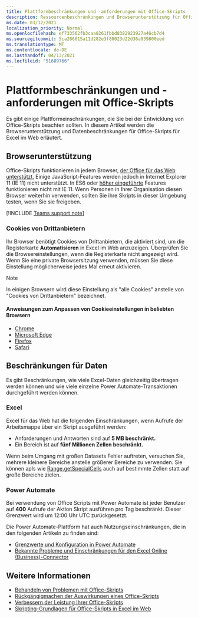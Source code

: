 ```yaml
---
title: Plattformbeschränkungen und -anforderungen mit Office-Skripts
description: Ressourcenbeschränkungen und Browserunterstützung für Office-Skripts bei Verwendung mit Excel im Web
ms.date: 03/12/2021
localization_priority: Normal
ms.openlocfilehash: ef733562fb3caa8261fbbd8382923927a46cb7d4
ms.sourcegitcommit: 5ca286615a11d282e3f80023d22d36a039800eed
ms.translationtype: MT
ms.contentlocale: de-DE
ms.lasthandoff: 04/13/2021
ms.locfileid: "51689766"
---
```

# <a name="platform-limits-and-requirements-with-office-scripts"></a>Plattformbeschränkungen und -anforderungen mit Office-Skripts

Es gibt einige Plattformeinschränkungen, die Sie bei der Entwicklung von Office-Skripts beachten sollten. In diesem Artikel werden die Browserunterstützung und Datenbeschränkungen für Office-Skripts für Excel im Web erläutert.

## <a name="browser-support"></a>Browserunterstützung

Office-Skripts funktionieren in jedem Browser, [der Office für das Web unterstützt.](https://support.microsoft.com/office/ad1303e0-a318-47aa-b409-d3a5eb44e452) Einige JavaScript-Features werden jedoch in Internet Explorer 11 (IE 11) nicht unterstützt. In ES6 oder [höher eingeführte](https://www.w3schools.com/Js/js_es6.asp) Features funktionieren nicht mit IE 11. Wenn Personen in Ihrer Organisation diesen Browser weiterhin verwenden, sollten Sie ihre Skripts in dieser Umgebung testen, wenn Sie sie freigeben.

[!INCLUDE [Teams support note](../includes/teams-support-note.md)]

### <a name="third-party-cookies"></a>Cookies von Drittanbietern

Ihr Browser benötigt Cookies von Drittanbietern, die aktiviert sind, um die Registerkarte **Automatisieren** in Excel im Web anzuzeigen. Überprüfen Sie die Browsereinstellungen, wenn die Registerkarte nicht angezeigt wird. Wenn Sie eine private Browsersitzung verwenden, müssen Sie diese Einstellung möglicherweise jedes Mal erneut aktivieren.

> [!NOTE]
> In einigen Browsern wird diese Einstellung als "alle Cookies" anstelle von "Cookies von Drittanbietern" bezeichnet.

#### <a name="instructions-for-adjusting-cookie-settings-in-popular-browsers"></a>Anweisungen zum Anpassen von Cookieeinstellungen in beliebten Browsern

- [Chrome](https://support.google.com/chrome/answer/95647)
- [Microsoft Edge](https://support.microsoft.com/microsoft-edge/temporarily-allow-cookies-and-site-data-in-microsoft-edge-597f04f2-c0ce-f08c-7c2b-541086362bd2)
- [Firefox](https://support.mozilla.org/kb/disable-third-party-cookies)
- [Safari](https://support.apple.com/guide/safari/manage-cookies-and-website-data-sfri11471/mac)

## <a name="data-limits"></a>Beschränkungen für Daten

Es gibt Beschränkungen, wie viele Excel-Daten gleichzeitig übertragen werden können und wie viele einzelne Power Automate-Transaktionen durchgeführt werden können.

### <a name="excel"></a>Excel

Excel für das Web hat die folgenden Einschränkungen, wenn Aufrufe der Arbeitsmappe über ein Skript ausgeführt werden:

- Anforderungen und Antworten sind auf **5 MB beschränkt.**
- Ein Bereich ist auf **fünf Millionen Zellen beschränkt.**

Wenn beim Umgang mit großen Datasets Fehler auftreten, versuchen Sie, mehrere kleinere Bereiche anstelle größerer Bereiche zu verwenden. Sie können apIs wie [Range.getSpecialCells](/javascript/api/office-scripts/excelscript/excelscript.range#getspecialcells-celltype--cellvaluetype-) auch auf bestimmte Zellen statt auf große Bereiche zielen.

### <a name="power-automate"></a>Power Automate

Bei verwendung von Office Scripts mit Power Automate ist jeder Benutzer auf **400** Aufrufe der Aktion Skript ausführen pro Tag beschränkt. Dieser Grenzwert wird um 12:00 Uhr UTC zurückgesetzt.

Die Power Automate-Plattform hat auch Nutzungseinschränkungen, die in den folgenden Artikeln zu finden sind:

- [Grenzwerte und Konfiguration in Power Automate](/power-automate/limits-and-config)
- [Bekannte Probleme und Einschränkungen für den Excel Online (Business)-Connector](/connectors/excelonlinebusiness/#known-issues-and-limitations)

## <a name="see-also"></a>Weitere Informationen

- [Behandeln von Problemen mit Office-Skripts](troubleshooting.md)
- [Rückgängigmachen der Auswirkungen eines Office-Skripts](undo.md)
- [Verbessern der Leistung Ihrer Office-Skripts](../develop/web-client-performance.md)
- [Skripting-Grundlagen für Office-Skripts in Excel im Web](../develop/scripting-fundamentals.md)
